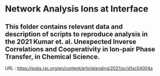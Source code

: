 # Network Analysis Ions at Interface
## This folder contains relevant data and description of scripts to reproduce analysis in the 2021 Kumar et. al. Unexpected Inverse Correlations and Cooperativity in Ion-pair Phase Transfer, in Chemical Science.
URL : https://pubs.rsc.org/en/content/articlelanding/2021/sc/d1sc04004a
